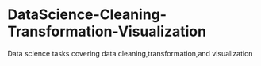 # DataScience-Cleaning-Transformation-Visualization
Data science tasks covering data cleaning,transformation,and visualization
